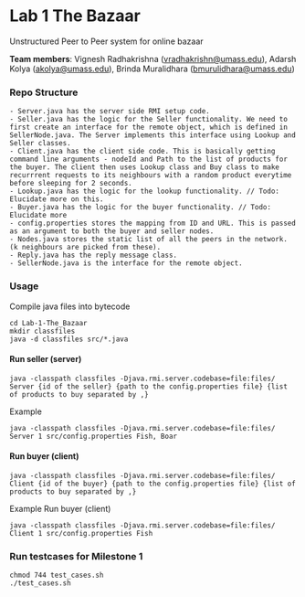 # Lab 1 The Bazaar
Unstructured Peer to Peer system for online bazaar

**Team members**: Vignesh Radhakrishna (vradhakrishn@umass.edu), Adarsh Kolya (akolya@umass.edu), Brinda Muralidhara (bmurulidhara@umass.edu)

### Repo Structure
    - Server.java has the server side RMI setup code. 
    - Seller.java has the logic for the Seller functionality. We need to first create an interface for the remote object, which is defined in SellerNode.java. The Server implements this interface using Lookup and Seller classes.
    - Client.java has the client side code. This is basically getting command line arguments - nodeId and Path to the list of products for the buyer. The client then uses Lookup class and Buy class to make recurrrent requests to its neighbours with a random product everytime before sleeping for 2 seconds.
    - Lookup.java has the logic for the lookup functionality. // Todo: Elucidate more on this.
    - Buyer.java has the logic for the buyer functionality. // Todo: Elucidate more
    - config.properties stores the mapping from ID and URL. This is passed as an argument to both the buyer and seller nodes.
    - Nodes.java stores the static list of all the peers in the network. (k neighbours are picked from these).
    - Reply.java has the reply message class.
    - SellerNode.java is the interface for the remote object.

### Usage
Compile java files into bytecode
```shell
cd Lab-1-The_Bazaar
mkdir classfiles
java -d classfiles src/*.java
```

#### Run seller (server)
```shell
java -classpath classfiles -Djava.rmi.server.codebase=file:files/ Server {id of the seller} {path to the config.properties file} {list of products to buy separated by ,}
```
Example
```shell
java -classpath classfiles -Djava.rmi.server.codebase=file:files/ Server 1 src/config.properties Fish, Boar
```

#### Run buyer (client)
```shell
java -classpath classfiles -Djava.rmi.server.codebase=file:files/ Client {id of the buyer} {path to the config.properties file} {list of products to buy separated by ,}
```

Example
Run buyer (client)
```shell
java -classpath classfiles -Djava.rmi.server.codebase=file:files/ Client 1 src/config.properties Fish
```

### Run testcases for Milestone 1
```shell
chmod 744 test_cases.sh
./test_cases.sh
```
